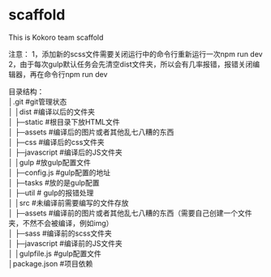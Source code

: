 # scaffold
This is Kokoro team scaffold  

注意：
1，添加新的scss文件需要关闭运行中的命令行重新运行一次npm run dev  
2，由于每次gulp默认任务会先清空dist文件夹，所以会有几率报错，报错关闭编辑器，再在命令行npm run dev
  
目录结构：  
│.git #git管理状态                                                                                   
│
│dist #编译以后的文件夹  
│   ├─static #根目录下放HTML文件  
│           ├─assets     #编译后的图片或者其他乱七八糟的东西  
│           ├─css        #编译后的css文件夹  
│           ├─javascript #编译后的JS文件夹  
│
│gulp #放gulp配置文件  
│   ├─config.js #gulp配置的地址  
│   ├─tasks     #放的是gulp配置  
│   ├─util      # gulp的报错处理  
│
│src  #未编译前需要编写的文件存放  
│   ├─assets     #编译前的图片或者其他乱七八糟的东西（需要自己创建一个文件夹，不然不会被编译，例如img）  
│   ├─sass       #编译前的scss文件夹  
│   ├─javascript #编译前的JS文件夹  
│
│gulpfile.js  #gulp配置文件  
│package.json #项目依赖  
